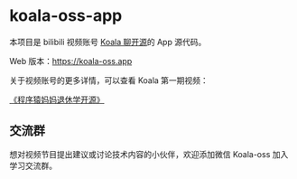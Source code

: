 # koala-oss-app

本项目是 bilibili 视频账号 [Koala 聊开源](https://space.bilibili.com/489667127)的 App 源代码。

Web 版本：https://koala-oss.app

关于视频账号的更多详情，可以查看 Koala 第一期视频：

[《程序猿妈妈退休学开源》](https://www.bilibili.com/video/BV1CL4y1e7C1)

## 交流群

想对视频节目提出建议或讨论技术内容的小伙伴，欢迎添加微信 Koala-oss 加入学习交流群。
